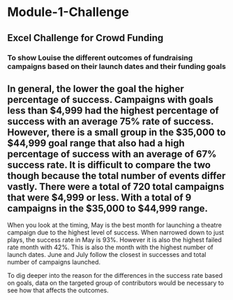 # Module-1-Challenge
## Excel Challenge for Crowd Funding
### To show Louise the different outcomes of fundraising campaigns based on their launch dates and their funding goals

## In general, the lower the goal the higher percentage of success. Campaigns with goals less than $4,999 had the highest percentage of success with an average 75% rate of success. However, there is a small group in the $35,000 to $44,999 goal range that also had a high percentage of success with an average of 67% success rate. It is difficult to compare the two though because the total number of events differ vastly. There were a total of 720 total campaigns that were $4,999 or less. With a total of 9 campaigns in the $35,000 to $44,999 range. 

When you look at the timing, May is the best month for launching a theatre campaign due to the highest level of success. When narrowed down to just plays, the success rate in May is 93%. However it is also the highest failed rate month with 42%. This is also the month with the highest number of launch dates. June and July follow the closest in successes and total number of campaigns launched. 

To dig deeper into the reason for the differences in the success rate based on goals, data on the targeted group of contributors would be necessary to see how that affects the outcomes.
